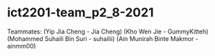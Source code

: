 # ict2201-team_p2_8-2021
Teammates:
(Yip Jia Cheng - Jia Cheng)
(Kho Wen Jie - GummyKitteh)
(Mohammed Suhaili Bin Suri - suhailii)
(Ain Munirah Binte Makmor - ainmm00)
